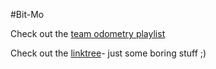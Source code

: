 #Bit-Mo

Check out the [team odometry playlist](https://www.youtube.com/playlist?list=PLrsl5GWzALCa4TtzKjSxRj-XAf668hlGm&jct=__PKzcs7Nl5nbfXgsV79dPwr702jCg)

Check out the [linktree](https://linktr.ee/CrN10)- just some boring stuff ;)

